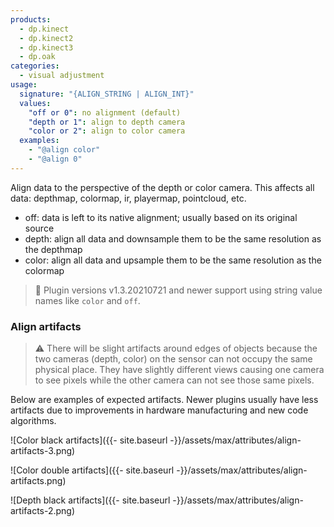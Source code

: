 ```yaml
---
products:
  - dp.kinect
  - dp.kinect2
  - dp.kinect3
  - dp.oak
categories:
  - visual adjustment
usage:
  signature: "{ALIGN_STRING | ALIGN_INT}"
  values:
    "off or 0": no alignment (default)
    "depth or 1": align to depth camera
    "color or 2": align to color camera
  examples:
    - "@align color"
    - "@align 0"
---
```


Align data to the perspective of the depth or color camera.
This affects all data: depthmap, colormap, ir, playermap, pointcloud, etc.

* off: data is left to its native alignment; usually based on its original source
* depth: align all data and downsample them to be the same resolution as the depthmap
* color: align all data and upsample them to be the same resolution as the colormap

> :memo: Plugin versions v1.3.20210721 and newer support using string value names
> like `color` and `off`.


### Align artifacts

> :warning: There will be slight artifacts around edges of objects because the two
> cameras (depth, color) on the sensor can not occupy the same physical place.
> They have slightly different views causing one camera to see pixels while the other
> camera can not see those same pixels.

Below are examples of expected artifacts. Newer plugins usually have less
artifacts due to improvements in hardware manufacturing and new code algorithms.

![Color black artifacts]({{- site.baseurl -}}/assets/max/attributes/align-artifacts-3.png)

![Color double artifacts]({{- site.baseurl -}}/assets/max/attributes/align-artifacts.png)

![Depth black artifacts]({{- site.baseurl -}}/assets/max/attributes/align-artifacts-2.png)
